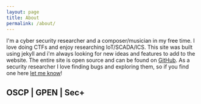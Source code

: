 ```yaml
---
layout: page
title: About
permalink: /about/
---
```


I'm a cyber security researcher and a composer/musician in my free time.  I love doing CTFs and enjoy researching IoT/SCADA/ICS. This site was built using jekyll and i'm always looking for new ideas and features to add to the website.  The entire site is open source and can be found on [GitHub](https://github.com/Halcy0nic/Halcy0nic.github.io).  As a security researcher I love finding bugs and exploring them, so if you find one here [let me know](https://halcyonic.us/contact/)!

## OSCP | GPEN | Sec+
